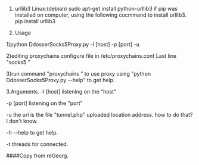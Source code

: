 1. urllib3
Linux:(debian)
	sudo apt-get install python-urllib3
if pip was installed on computer, using the following cocmmand to install urllib3.
	pip install urllib3

2. Usage

1)python DdosserSocks5Proxy.py -l [host] -p [port] -u <url>

2)editing proxychains configure file in /etc/proxychains.conf
	Last line "socks5 <host> <port>"

3)run command "proxychains <prog>" to use proxy
using "python DdosserSocks5Proxy.py --help" to get help.

3.Arguments.
-l [host] listening on the "host"

-p [port] listening on the "port"

-u <url> the url is the file "tunnel.php" uploaded location address. how to do that? I don't know.

-h --help to get help.

-t threads for connected.

####Copy from reGeorg.
